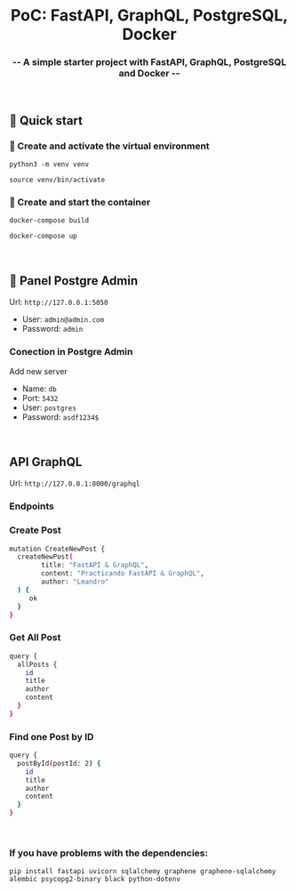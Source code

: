 <h1 align="center">
  PoC: FastAPI, GraphQL, PostgreSQL, Docker
</h1>

<h3 align="center">
  -- A simple starter project with FastAPI, GraphQL, PostgreSQL and Docker --
</h3>

<br/>

## 🚀 Quick start

### 🐍 Create and activate the virtual environment
`python3 -m venv venv`

`source venv/bin/activate`

### 🐳 Create and start the container 
`docker-compose build`

`docker-compose up`

<br/>

## 🐘 Panel Postgre Admin 
Url: `http://127.0.0.1:5050`
- User: `admin@admin.com`
- Password: `admin`

### Conection in Postgre Admin
Add new server
- Name: `db`
- Port: `5432`
- User: `postgres`
- Password: `asdf1234$`

<br/>

## API GraphQL
Url: `http://127.0.0.1:8000/graphql`

### Endpoints

### Create Post
```bash
mutation CreateNewPost {
  createNewPost(
    	title: "FastAPI & GraphQL", 
    	content: "Practicando FastAPI & GraphQL",
    	author: "Leandro"
  ) {
     ok
  }
}
```
### Get All Post
```bash
query {
  allPosts {
    id
    title
    author
    content
  }
}
```
### Find one Post by ID
```bash
query {
  postById(postId: 2) {
    id
    title
    author
    content
  }
}
```

<br/>

### If you have problems with the dependencies:
`pip install fastapi uvicorn sqlalchemy graphene graphene-sqlalchemy alembic psycopg2-binary black python-dotenv`

